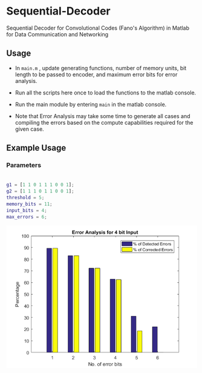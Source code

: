 # Sequential-Decoder
Sequential Decoder for Convolutional Codes (Fano's Algorithm) in Matlab for Data Communication and Networking

## Usage
* In `main.m` , update generating functions, number of memory units, bit length to be passed to encoder, and maximum error bits for error analysis.

* Run all the scripts here once to load the functions to the matlab console.

* Run the main module by entering `main` in the matlab console.

* Note that Error Analysis may take some time to generate all cases and compiling the errors based on the compute capabilities required for the given case.

## Example Usage
### Parameters

```Matlab

g1 = [1 1 0 1 1 1 0 0 1];
g2 = [1 1 1 0 1 1 0 0 1];
threshold = 5;
memory_bits = 11;
input_bits = 4;
max_errors = 6;

```

![Error Analysis Sample](error_analysis_4bit_input_6_bit_errors.png)
